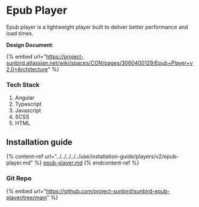 # Epub Player

Epub player is a lightweight player built to deliver better performance and load times.&#x20;



**Design Document**:

{% embed url="https://project-sunbird.atlassian.net/wiki/spaces/CON/pages/3060400129/Epub+Player+v2.0+Architecture" %}

### Tech Stack

1. Angular
2. Typescript
3. Javascript
4. SCSS
5. HTML

## Installation guide

{% content-ref url="../../../../../use/installation-guide/players/v2/epub-player.md" %}
[epub-player.md](../../../../../use/installation-guide/players/v2/epub-player.md)
{% endcontent-ref %}

### Git Repo

{% embed url="https://github.com/project-sunbird/sunbird-epub-player/tree/main" %}
